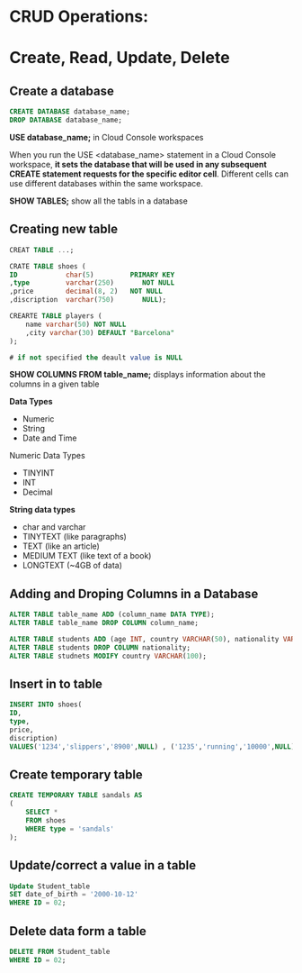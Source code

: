 
# CRUD Operations: 
# Create, Read, Update, Delete

## Create a database

```sql
CREATE DATABASE database_name;
DROP DATABASE database_name; 
```

**USE database_name;** in Cloud Console workspaces

When you run the USE <database_name> statement in a Cloud Console workspace, **it sets the database that will be used in any subsequent CREATE statement requests for the specific editor cell**. Different cells can use different databases within the same workspace.

**SHOW TABLES;** show all the tabls in a database

## Creating new table

```sql
CREAT TABLE ...; 
```

```sql
CRATE TABLE shoes (
ID            char(5)         PRIMARY KEY
,type         varchar(250)       NOT NULL
,price        decimal(8, 2)   NOT NULL
,discription  varchar(750)       NULL); 

CREARTE TABLE players (
	name varchar(50) NOT NULL
	,city varchar(30) DEFAULT "Barcelona"
);

# if not specified the deault value is NULL
```

**SHOW COLUMNS FROM table_name;** displays information about the columns in a given table

**Data Types**

- Numeric
- String
- Date and Time

Numeric Data Types

- TINYINT
- INT
- Decimal

**String data types**

- char and varchar
- TINYTEXT             (like paragraphs)
- TEXT                      (like an article)
- MEDIUM TEXT    (like text of a book)
- LONGTEXT           (~4GB of data)

## Adding and Droping Columns in a Database

```sql
ALTER TABLE table_name ADD (column_name DATA TYPE);
ALTER TABLE table_name DROP COLUMN column_name;

ALTER TABLE students ADD (age INT, country VARCHAR(50), nationality VARCHAR(250));
ALTER TABLE students DROP COLUMN nationality;
ALTER TABLE studnets MODIFY country VARCHAR(100);
```

## Insert in to table

```sql
INSERT INTO shoes(
ID,
type,
price,
discription)
VALUES('1234','slippers','8900',NULL) , ('1235','running','10000',NULL);
```

## Create temporary table

```sql
CREATE TEMPORARY TABLE sandals AS
(
	SELECT *
	FROM shoes
	WHERE type = 'sandals'
);
```

## Update/correct a value in a table

```sql
Update Student_table
SET date_of_birth = '2000-10-12'
WHERE ID = 02;
```

## Delete data form a table

```sql
DELETE FROM Student_table
WHERE ID = 02; 
```